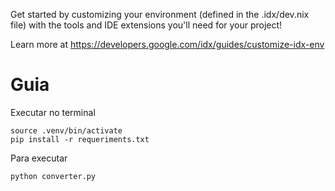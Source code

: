 Get started by customizing your environment (defined in the .idx/dev.nix file) with the tools and IDE extensions you'll need for your project!

Learn more at https://developers.google.com/idx/guides/customize-idx-env

# Guia
Executar no terminal 
```
source .venv/bin/activate
pip install -r requeriments.txt
```

Para executar
```
python converter.py
```